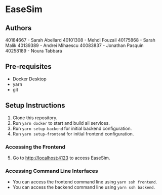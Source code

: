# EaseSim

## Authors
40184667  -  Sarah Abellard
40101308  -  Mehdi Fouzail
40175868  -  Sarah Malik
40139389  -  Andrei Mihaescu
40083837  -  Jonathan Pasquin
40258189  -  Noura Tabbara

## Pre-requisites
- Docker Desktop
- yarn
- git

## Setup Instructions
1. Clone this repository.
2. Run `yarn docker` to start and build all services.
3. Run `yarn setup-backend` for initial backend configuration.
4. Run `yarn setup-frontend` for initial frontend configuration.

### Accessing the Frontend
5. Go to [http://localhost:4123](http://localhost:4123) to access EaseSim.

### Accessing Command Line Interfaces
- You can access the frontend command line using `yarn ssh frontend`.
- You can access the backend command line using `yarn ssh backend`.
